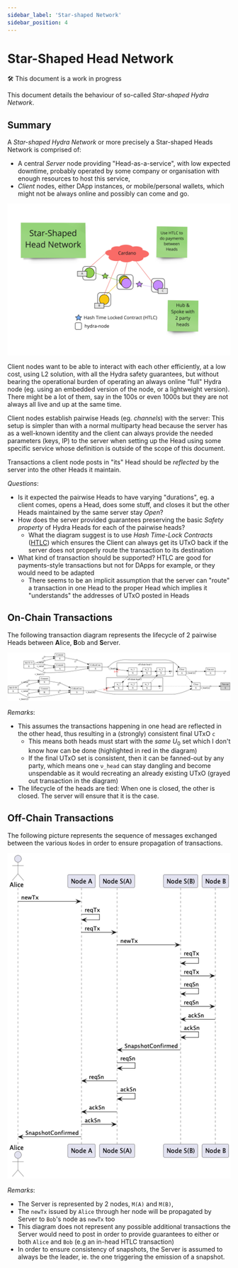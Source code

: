 ```yaml
---
sidebar_label: 'Star-shaped Network'
sidebar_position: 4
---
```


# Star-Shaped Head Network

:hammer_and_wrench: This document is a work in progress

This document details the behaviour of so-called _Star-shaped Hydra Network_.

## Summary

A _Star-shaped Hydra Network_ or more precisely a Star-shaped Heads Network is comprised of:

* A central _Server_ node providing "Head-as-a-service", with low expected downtime, probably operated by some company or organisation with enough resources to host this service,
* _Client_ nodes, either DApp instances, or mobile/personal wallets, which might not be always online and possibly can come and go.

![Star-shaped Heads Network](./star-shaped-general.jpg)

Client nodes want to be able to interact with each other efficiently, at a low cost, using L2 solution, with all the Hydra safety guarantees, but without bearing the operational burden of operating an always online "full" Hydra node (eg. using an embedded version of the node, or a lightweight version). There might be a lot of them, say in the 100s or even 1000s but they are not always all live and up at the same time.

Client nodes establish pairwise Heads (eg. _channels_) with the server: This setup is simpler than with a normal multiparty head because the server has as a well-known identity and the client can always provide the needed parameters (keys, IP) to the server when setting up the Head using some specific service whose definition is outside of the scope of this document.

Transactions a client node posts in "its" Head should be _reflected_ by the server into the other Heads it maintain.

_Questions_:
* Is it expected the pairwise Heads to have varying "durations", eg. a client comes, opens a Head, does some stuff, and closes it but the other Heads maintained by the same server stay _Open_?
* How does the server provided guarantees preserving the basic _Safety property_ of Hydra Heads for each of the pairwise heads?
  * What the diagram suggest is to use _Hash Time-Lock Contracts_ ([HTLC](https://docs.lightning.engineering/the-lightning-network/multihop-payments/hash-time-lock-contract-htlc)) which ensures the Client can always get its UTxO back if the server does not properly route the transaction to its destination
* What kind of transaction should be supported? HTLC are good for payments-style transactions but not for DApps for example, or they would need to be adapted
  * There seems to be an implicit assumption that the server can "route" a transaction in one Head to the proper Head which implies it "understands" the addresses of UTxO posted in Heads

## On-Chain Transactions

The following transaction diagram represents the lifecycle of 2 pairwise Heads between **A**lice, **B**ob and **S**erver.

![Star-shaped Network On-Chain](./star-shaped-txs.png)

_Remarks_:

* This assumes the transactions happening in one head are reflected in the other head, thus resulting in a (strongly) consistent final UTxO `c`
  * This means both heads must start with the _same_ $U_0$ set which I don't know how can be done (highlighted in red in the diagram)
  * If the final UTxO set is consistent, then it can be fanned-out by any party, which means one `ν_head` can stay dangling and become unspendable as it would recreating an already existing UTxO (grayed out transaction in the diagram)
* The lifecycle of the heads are tied: When one is closed, the other is closed. The server will ensure that it is the case.

## Off-Chain Transactions

The following picture represents the sequence of messages exchanged between the various `Node`s in order to ensure propagation of transactions.

![Star-shaped Network Off-Chain Protocol](./off-chain-protocol.png)

_Remarks_:

* The Server is represented by 2 nodes, `M(A)` and `M(B)`,
* The `newTx` issued by `Alice` through her node will be propagated by Server to `Bob`'s node as `newTx` too
* This diagram does not represent any possible additional transactions the Server would need to post in order to provide guarantees to either or both `Alice` and `Bob` (e.g an in-head HTLC transaction)
* In order to ensure consistency of snapshots, the Server is assumed to always be the leader, ie. the one triggering the emission of a snapshot.
